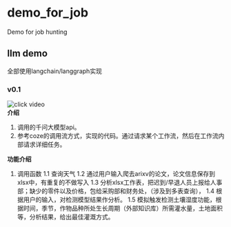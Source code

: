 # demo_for_job  
Demo for job hunting  
## llm demo
全部使用langchain/langgraph实现
### v0.1  
![click video](https://www.bilibili.com/video/BV14ARMYLEsV/?vd_source=8bbf3cb1652e5970bfa9fea339b83ac6)  
**介绍**  
1. 调用的千问大模型api。   
2. 参考coze的调用流方式，实现的代码。通过请求某个工作流，然后在工作流内部请求详细任务。

**功能介绍**  
1. 调用函数
  1.1 查询天气
  1.2 通过用户输入爬去arixv的论文，论文信息保存到xlsx中，有重复的不做写入
  1.3 分析xlsx工作表，把迟到/早退人员上报给人事部；缺少的零件以及价格，包给采购部和财务处，（涉及到多表查询），
  1.4 根据用户的输入，对检测模型结果作分析。
  1.5 模拟触发检测土壤湿度功能，根据时间，季节，作物品种所处生长周期（外部知识库）所需灌水量，土地面积等，分析结果，给出最佳灌溉方式。
